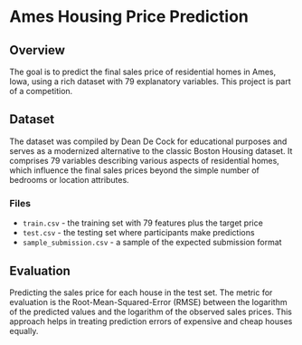 # Ames Housing Price Prediction

## Overview
The goal is to predict the final sales price of residential homes in Ames, Iowa, using a rich dataset with 79 explanatory variables. This project is part of a competition.

## Dataset
The dataset was compiled by Dean De Cock for educational purposes and serves as a modernized alternative to the classic Boston Housing dataset. It comprises 79 variables describing various aspects of residential homes, which influence the final sales prices beyond the simple number of bedrooms or location attributes.

### Files
- `train.csv` - the training set with 79 features plus the target price
- `test.csv` - the testing set where participants make predictions
- `sample_submission.csv` - a sample of the expected submission format

## Evaluation
Predicting the sales price for each house in the test set. The metric for evaluation is the Root-Mean-Squared-Error (RMSE) between the logarithm of the predicted values and the logarithm of the observed sales prices. This approach helps in treating prediction errors of expensive and cheap houses equally.
